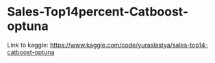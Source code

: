 # Sales-Top14percent-Catboost-optuna
Link to kaggle: https://www.kaggle.com/code/yuraslastya/sales-top14-catboost-optuna
